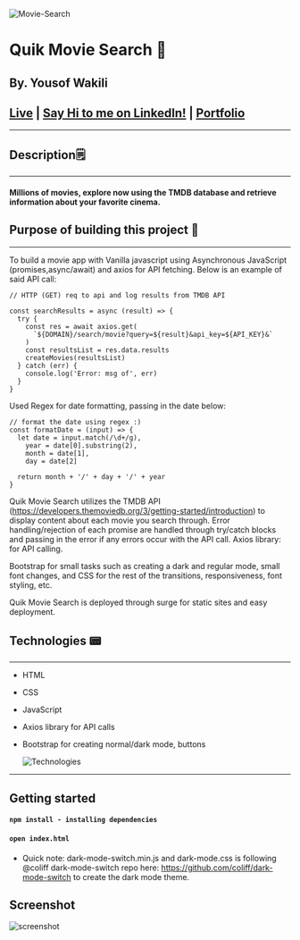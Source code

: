 ![Movie-Search](https://i.ibb.co/XxQMZBY/Screen-Shot-2021-12-06-at-10-16-11-PM.png)

# Quik Movie Search 🎥

## By. Yousof Wakili

## [**Live**](https://quikmoviesearch.surge.sh/) **|** [**Say Hi to me on LinkedIn!**](https://www.linkedin.com/in/youseffect/) **|** [**Portfolio**](https://youseffect.com/)

---

## Description🗒

---

#### Millions of movies, explore now using the TMDB database and retrieve information about your favorite cinema.

## Purpose of building this project 🤔

---

To build a movie app with Vanilla javascript using Asynchronous JavaScript (promises,async/await) and axios for API fetching.
Below is an example of said API call:

```
// HTTP (GET) req to api and log results from TMDB API

const searchResults = async (result) => {
  try {
    const res = await axios.get(
      `${DOMAIN}/search/movie?query=${result}&api_key=${API_KEY}&`
    )
    const resultsList = res.data.results
    createMovies(resultsList)
  } catch (err) {
    console.log('Error: msg of', err)
  }
}
```

Used Regex for date formatting, passing in the date below:

```
// format the date using regex :)
const formatDate = (input) => {
  let date = input.match(/\d+/g),
    year = date[0].substring(2),
    month = date[1],
    day = date[2]

  return month + '/' + day + '/' + year
}
```

Quik Movie Search utilizes the TMDB API (https://developers.themoviedb.org/3/getting-started/introduction) to display content about each movie you search through. Error handling/rejection of each promise are handled through try/catch blocks and passing in the error if any errors occur with the API call. Axios library: for API calling.

Bootstrap for small tasks such as creating a dark and regular mode, small font changes, and CSS for the rest of the transitions, responsiveness, font styling, etc.

Quik Movie Search is deployed through surge for static sites and easy deployment.

## Technologies 📟

---

- HTML
- CSS
- JavaScript
- Axios library for API calls
- Bootstrap for creating normal/dark mode, buttons

  ![Technologies](https://fiverr-res.cloudinary.com/images/q_auto,f_auto/gigs/153843217/original/4dd60989b231adcf1648273f970b8d3100e19264/create-a-website-using-html-css-javascript-and-bootstrap.png)

---

## Getting started

#### `npm install - installing dependencies`

#### `open index.html`

- Quick note: dark-mode-switch.min.js and dark-mode.css is following @coliff dark-mode-switch repo here: https://github.com/coliff/dark-mode-switch to create the dark mode theme.

## Screenshot

![screenshot](https://i.ibb.co/tX85gZN/Screen-Shot-2021-12-10-at-1-48-47-AM.png)

